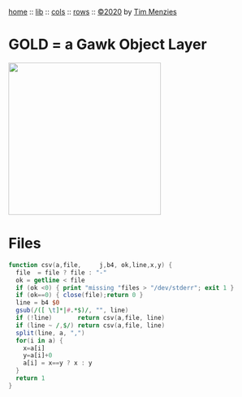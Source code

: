 [home](https://github.com/timm/gold/blob/master/README.md) ::
[lib](https://github.com/timm/gold/blob/master/src/lib/README.md) ::
[cols](https://github.com/timm/gold/blob/master/src/cols/README.md) ::
[rows](https://github.com/timm/gold/blob/master/src/rows/README.md) ::
[&copy;2020](http://github.com/timm/gold/blob/master/LICENSE.md) by [Tim Menzies](http://menzies.us)
# GOLD = a Gawk Object Layer
<img  width=300 src="https://raw.githubusercontent.com/timm/gold/master/etc/img/auk.png">

# Files

```awk
function csv(a,file,     j,b4, ok,line,x,y) {
  file  = file ? file : "-"           
  ok = getline < file
  if (ok <0) { print "missing "files > "/dev/stderr"; exit 1 }
  if (ok==0) { close(file);return 0 }                                    
  line = b4 $0                         
  gsub(/([ \t]*|#.*$)/, "", line)      
  if (!line)       return csv(a,file, line)           
  if (line ~ /,$/) return csv(a,file, line)           
  split(line, a, ",")                  
  for(i in a) {
    x=a[i]
    y=a[i]+0
    a[i] = x==y ? x : y
  }
  return 1
}
```
